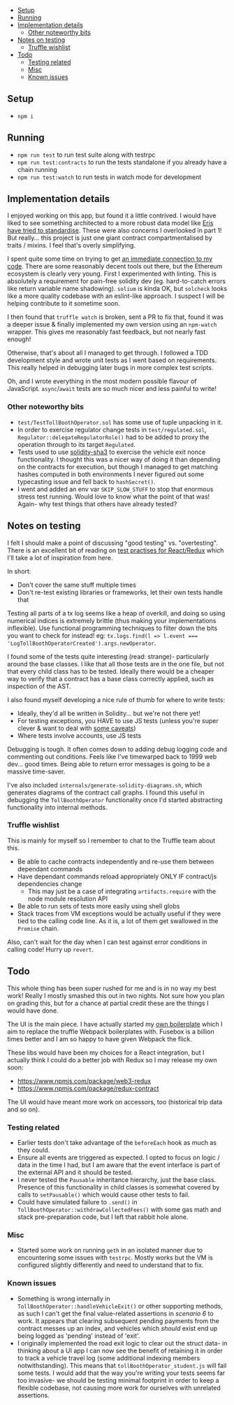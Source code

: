 <!-- MarkdownTOC -->

- [Setup](#setup)
- [Running](#running)
- [Implementation details](#implementation-details)
	- [Other noteworthy bits](#other-noteworthy-bits)
- [Notes on testing](#notes-on-testing)
	- [Truffle wishlist](#truffle-wishlist)
- [Todo](#todo)
	- [Testing related](#testing-related)
	- [Misc](#misc)
	- [Known issues](#known-issues)

<!-- /MarkdownTOC -->


## Setup

- `npm i`


## Running

- `npm run test` to run test suite along with testrpc
- `npm run test:contracts` to run the tests standalone if you already have a chain running
- `npm run test:watch` to run tests in watch mode for development


## Implementation details

I enjoyed working on this app, but found it a little contrived. I would have liked to see something architected to a more robust data model like [Eris have tried to standardise](https://monax.io/docs/tutorials/solidity/solidity_1_the_five_types_model/). These were also concerns I overlooked in part 1! But really... this project is just one giant contract compartmentalised by traits / mixins. I feel that's overly simplifying.

I spent quite some time on trying to get [an immediate connection to my code](https://vimeo.com/36579366). There are some reasonably decent tools out there, but the Ethereum ecosystem is clearly very young. First I experimented with linting. This is absolutely a requirement for pain-free solidity dev (eg. hard-to-catch errors like return variable name shadowing). `solium` is kinda OK, but `solcheck` looks like a more quality codebase with an eslint-like approach. I suspect I will be helping contribute to it sometime soon.

I then found that `truffle watch` is broken, sent a PR to fix that, found it was a deeper issue & finally implemented my own version using an `npm-watch` wrapper. This gives me reasonably fast feedback, but not nearly fast enough!

Otherwise, that's about all I managed to get through. I followed a TDD development style and wrote unit tests as I went based on requirements. This really helped in debugging later bugs in more complex test scripts.

Oh, and I wrote everything in the most modern possible flavour of JavaScript. `async`/`await` tests are so much nicer and less painful to write!

### Other noteworthy bits

- `test/TestTollBoothOperator.sol` has some use of tuple unpacking in it.
- In order to exercise regulator change tests in `test/regulated.sol`, `Regulator::delegateRegulatorRole()` had to be added to proxy the operation through to its target `Regulated`.
- Tests used to use [solidity-sha3](https://github.com/raineorshine/solidity-sha3) to exercise the vehicle exit nonce functionality. I thought this was a nicer way of doing it than depending on the contracts for execution, but though I managed to get matching hashes computed in both environments I never figured out some typecasting issue and fell back to `hashSecret()`.
- I went and added an env var `SKIP_SLOW_STUFF` to stop that enormous stress test running. Would love to know what the point of that was! Again- why test things that others have already tested?


## Notes on testing

I felt I should make a point of discussing "good testing" vs. "overtesting". There is an excellent bit of reading on [test practises for React/Redux](https://medium.com/javascript-inside/some-thoughts-on-testing-react-redux-applications-8571fbc1b78f) which I'll take a lot of inspiration from here.

In short:

- Don't cover the same stuff multiple times
- Don't re-test existing libraries or frameworks, let their own tests handle that

Testing all parts of a tx log seems like a heap of overkill, and doing so using numerical indices is extremely brittle (thus making your implementations inflexible). Use functional programming techniques to filter down the bits you want to check for instead! eg: `tx.logs.find(l => l.event === 'LogTollBoothOperatorCreated').args.newOperator`.

I found some of the tests quite interesting (read: strange)- particularly around the base classes. I like that all those tests are in the one file, but not that every child class has to be tested. Ideally there would be a cheaper way to verify that a contract has a base class correctly applied, such as inspection of the AST.

I also found myself developing a nice rule of thumb for where to write tests:

- Ideally, they'd all be written in Solidity... but we're not there yet!
- For testing exceptions, you HAVE to use JS tests (unless you're super clever & want to deal with [some caveats](http://truffleframework.com/tutorials/testing-for-throws-in-solidity-tests))
- Where tests involve accounts, use JS tests

Debugging is tough. It often comes down to adding debug logging code and commenting out conditions. Feels like I've timewarped back to 1999 web dev... good times. Being able to return error messages is going to be a massive time-saver.

I've also included `internals/generate-solidity-diagrams.sh`, which generates diagrams of the contract call graphs. I found this useful in debugging the `TollBoothOperator` functionality once I'd started abstracting functionality into internal methods.
    

### Truffle wishlist

This is mainly for myself so I remember to chat to the Truffle team about this.

- Be able to cache contracts independently and re-use them between dependant commands
- Have dependant commands reload appropriately ONLY IF contract/js dependencies change
	- This may just be a case of integrating `artifacts.require` with the node module resolution API
- Be able to run sets of tests more easily using shell globs
- Stack traces from VM exceptions would be actually useful if they were tied to the calling code line. As it is, a lot of them get swallowed in the `Promise` chain.

Also, can't wait for the day when I can test against error conditions in calling code! Hurry up `revert`.



## Todo

This whole thing has been super rushed for me and is in no way my best work! Really I mostly smashed this out in two nights. Not sure how you plan on grading this, but for a chance at partial credit these are the things I would have done.

The UI is the main piece. I have actually started my [own boilerplate](https://github.com/pospi/truffle-fusebox-boilerplate) which I aim to replace the truffle Webpack boilerplates with. Fusebox is a billion times better and I am so happy to have given Webpack the flick.

These libs would have been my choices for a React integration, but I actually think I could do a better job with Redux so I may release my own soon:

- https://www.npmjs.com/package/web3-redux
- https://www.npmjs.com/package/redux-contract

The UI would have meant more work on accessors, too (historical trip data and so on).

### Testing related

- Earlier tests don't take advantage of the `beforeEach` hook as much as they could.
- Ensure all events are triggered as expected. I opted to focus on logic / data in the time I had, but I am aware that the event interface is part of the external API and it should be tested.
- I never tested the `Pausable` inheritance hierarchy, just the base class. Presence of this functionality in child classes is somewhat covered by calls to `setPausable()` which would cause other tests to fail.
- Could have simulated failure to `.send()` in `TollBoothOperator::withdrawCollectedFees()` with some gas math and stack pre-preparation code, but I left that rabbit hole alone.

### Misc

- Started some work on running `geth` in an isolated manner due to encountering some issues with `testrpc`. Mostly works but the VM is configured slightly differently and need to understand that to fix.

### Known issues

- Something is wrong internally in `TollBoothOperator::handleVehicleExit()` or other supporting methods, as such I can't get the final value-related assertions in *scenario 6* to work. It appears that clearing subsequent pending payments from the contract messes up an index, and vehicles which *should* exist end up being logged as 'pending' instead of 'exit'.
- I originally implemented the road exit logic to clear out the struct data- in thinking about a UI app I can now see the benefit of retaining it in order to track a vehicle travel log (some additional indexing members notwithstanding). This means that `tollBoothOperator_student.js` will fail some tests. I would add that the way you're writing your tests seems far too invasive- we should be testing minimal footprint in order to keep a flexible codebase, not causing more work for ourselves with unrelated assertions.
